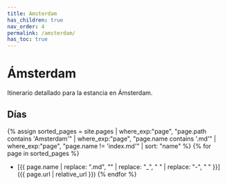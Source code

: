```yaml
---
title: Amsterdam
has_children: true
nav_order: 4
permalink: /amsterdam/
has_toc: true
---
```


# Ámsterdam

Itinerario detallado para la estancia en Ámsterdam.

## Días

{% assign sorted_pages = site.pages | where_exp:"page", "page.path contains 'Amsterdam'" | where_exp:"page", "page.name contains '.md'" | where_exp:"page", "page.name != 'index.md'" | sort: "name" %}
{% for page in sorted_pages %}
* [{{ page.name | replace: ".md", "" | replace: "_", " " | replace: "-", " " }}]({{ page.url | relative_url }})
{% endfor %}

